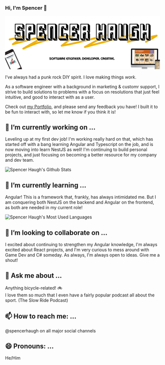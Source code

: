 ### Hi, I'm Spencer 👋

![Head image](/images/github-head-01.png)

I’ve always had a punk rock DIY spirit. I love making things *work*.  

As a software engineer with a background in marketing & customr support, I strive to build solutions to problems with a focus on resolutions that just feel intuitive, and good to interact with as a user.  

Check out [my Portfolio](https://spencerhaugh.dev), and please send any feedback you have! I built it to be fun to interact with, so let me know if you think it is!  


## 🔭 I’m currently working on ...  

Leveling up at my first dev job! I'm working really hard on that, which has started off with a bang learning Angular and Typescript on the job, and is now moving into learn NestJS as well! I'm continuing to build personal projects, and just focusing on becoming a better resource for my company and dev team.   
  
  
![Spencer Haugh's Github Stats](https://github-readme-stats.vercel.app/api?username=spencerhaugh&show_icons=true&theme=transparent)

## 🌱 I’m currently learning ...  

Angular! This is a framework that, frankly, has always intimidated me. But I am conquering both NestJS on the backend and Angular on the frontend, as both are needed in my current role!  
  
  
![Spencer Haugh's Most Used Languages](https://github-readme-stats.vercel.app/api/top-langs/?username=spencerhaugh&layout=compact)

## 👯 I’m looking to collaborate on ...  

I excited about continuing to strengthen my Angular knowledge, I'm always excited about React projects, and I'm very curious to mess around with Game Dev and C# someday. As always, I'm always open to ideas. Give me a shout!  

## 💬 Ask me about ...  

Anything bicycle-related! :bike:  
I love them so much that I even have a fairly popular podcast all about the sport. (The Slow Ride Podcast)  

## 📫 How to reach me: ...  

@spencerhaugh on all major social channels  

## 😄 Pronouns: ...  

He/Him

